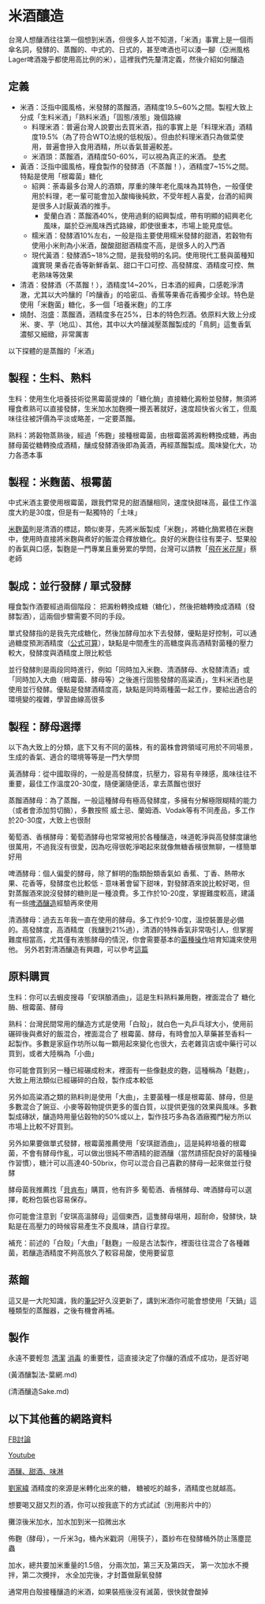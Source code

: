 # 米酒釀造

台灣人想釀酒往往第一個想到米酒，但很多人並不知道，「米酒」事實上是一個雨傘名詞，發酵的、蒸餾的、中式的、日式的，甚至啤酒也可以湊一腳（亞洲風格Lager啤酒幾乎都使用高比例的米），這裡我們先釐清定義，然後介紹如何釀造

## 定義

- 米酒：泛指中國風格，米發酵的蒸餾酒，酒精度19.5~60%之間。製程大致上分成「生料米酒」「熟料米酒」「固態/液態」幾個路線
  - 料理米酒：普遍台灣人說要出去買米酒，指的事實上是「料理米酒」酒精度19.5%（為了符合WTO法規的低稅版）。但由於料理米酒只為做菜使用，普遍會摻入食用酒精，所以香氣普遍較差。
  - 米酒頭：蒸餾酒，酒精度50-60%，可以視為真正的米酒。 [參考](https://www.foodnext.net/science/machining/paper/5111574619)
- 黃酒：泛指中國風格，糧食製作的發酵酒（不蒸餾！），酒精度7~15%之間。特點是使用「根霉菌」糖化
  - 紹興：荼毒最多台灣人的酒類，厚重的陳年老化風味為其特色，一般僅使用於料理，老一輩可能會加入酸梅後純飲，不受年輕人喜愛，台酒的紹興是很多人討厭黃酒的推手。
    - 愛蘭白酒：蒸餾酒40%，使用過剩的紹興製成，帶有明顯的紹興老化風味，屬於亞洲風味西式路線，即使很重本，市場上能見度低。
  - 糯米酒：發酵酒10%左右，一般是指主要使用糯米發酵的甜酒，若穀物有使用小米則為小米酒，酸酸甜甜酒精度不高，是很多人的入門酒
  - 現代黃酒：發酵酒5~18%之間，是我發明的名詞。使用現代工藝與菌種知識實現 果香花香等新鮮香氣、甜口干口可控、高發酵度、酒精度可控、無老熟味等效果
- 清酒：發酵酒（不蒸餾！），酒精度14~20%，日本酒的經典，口感乾淨清澈，尤其以大吟釀的「吟釀香」的哈密瓜、香蕉等果香花香獨步全球。特色是使用「米麴菌」糖化，多一個「培養米麴」的工序
- 燒酎、泡盛：蒸餾酒，酒精度多在25%，日本的特色烈酒。依原料大致上分成 米、麥、芋（地瓜）、其他，其中以大吟釀減壓蒸餾製成的「鳥飼」這隻香氣濃郁又細緻，非常厲害

以下探體的是蒸餾的「米酒」

## 製程：生料、熟料

生料：使用生化培養技術從黑霉菌提煉的「糖化酶」直接糖化澱粉並發酵，無須將糧食煮熟可以直接發酵，生米加水加麴攪一攪丟著就好，速度超快省火省工，但風味往往被評價為平淡或略差，一定要蒸餾。

熟料：將穀物蒸熟後，經過「佈麴」接種根霉菌，由根霉菌將澱粉轉換成糖，再由酵母菌從糖轉換成酒精，釀成發酵酒後即為黃酒，再經蒸餾製成。風味變化大，功力各憑本事

## 製程：米麴菌、根霉菌

中式米酒主要使用根霉菌，跟我們常見的甜酒釀相同，速度快甜味高，最佳工作溫度大約是30度，但是有一點獨特的「土味」

[米麴菌](日本麴.md)則是清酒的標誌，類似麥芽，先將米飯製成「米麴」，將糖化酶累積在米麴中，使用時直接將米麴與煮好的飯混合釋放糖化。良好的米麴往往有栗子、堅果般的香氣與口感，製麴是一門專業且重勞累的學問，台灣可以請教「[飛在米花屋](https://www.facebook.com/p/%E9%A3%9B%E5%9C%A8%E7%B1%B3%E8%8A%B1%E5%B1%8B-%E7%A8%AE%E9%BA%B4-%E8%8F%8C%E7%A8%AE-100063939556383/)」蔡老師

## 製成：並行發酵 / 單式發酵

糧食製作酒要經過兩個階段： 把澱粉轉換成糖（糖化），然後把糖轉換成酒精（發酵製酒），這兩個步驟需要不同的手段。

單式發酵指的是我先完成糖化，然後加酵母加水下去發酵，優點是好控制，可以通過糖度預測酒精度（[公式可算](如何計算酒精ABV-苦度IBU.md)），缺點是中間產生的高糖度與高酒精對菌種的壓力較大，發酵度與酒精度上限比較低

並行發酵則是兩段同時進行，例如「同時加入米麴、清酒酵母、水發酵清酒」或「同時加入大曲（根霉菌、酵母等）之後進行固態發酵的高粱酒」，生料米酒也是使用並行發酵。優點是發酵酒精度高，缺點是同時兩種菌一起工作，要給出適合的環境變的複雜，學習曲線高很多

## 製程：酵母選擇

以下為大致上的分類，底下又有不同的菌株，有的菌株會跨領域可用於不同場景，生成的香氣、適合的環境等等是一門大學問

黃酒酵母：從中國取得的，一般是高發酵度，抗壓力，容易有辛辣感，風味往往不重要，最佳工作溫度20-30度，隨便灑隨便活，拿去蒸餾也很好

蒸餾酒酵母：為了蒸餾，一般這種酵母有極高發酵度，多擁有分解極限糊精的能力（或者會添加剪切酶），多數按照 威士忌、蘭姆酒、Vodak等有不同產品，多工作於20-30度，大致上也很耐

葡萄酒、香檳酵母：葡萄酒酵母也常常被用於各種釀造，味道乾淨與高發酵度讓他很萬用，不過我沒有很愛，因為吃得很乾淨喝起來就像無糖香檳很無聊，一樣簡單好用

啤酒酵母：個人偏愛的酵母，除了鮮明的酯類酚類香氣如 香蕉、丁香、熱帶水果、花香等，發酵度也比較低 - 意味著會留下甜味，對發酵酒來說比較好喝，但對蒸餾酒來說沒發酵的糖則是一種浪費。多工作於10-20度，掌握難度較高，建議有一些[啤酒釀造](https://www.pinkoi.com/store/hanbeer)經驗再來使用

清酒酵母：過去五年我一直在使用的酵母。多工作於9-10度，溫控裝置是必備的。高發酵度，高酒精度（我釀到21%過），清酒的特殊香氣非常吸引人，但掌握難度相當高，尤其僅有液態酵母的情況，你會需要基本的[菌種操作](微生物菌種活化及保存班.md)培育知識來使用他。 另外若對清酒釀造有興趣，可以參考[這篇](清酒釀造Sake.md)

## 原料購買

生料：你可以去蝦皮搜尋「安琪酿酒曲」，這是生料熟料兼用麴，裡面混合了 糖化酶、根霉菌、酵母

熟料：台灣民間常用的釀造方式是使用「白殼」，就白色一丸乒乓球大小，使用前碾碎後與煮好的飯混合，裡面混合了 根霉菌、酵母，有時會加入草藥甚至香料一起製作。多數是家庭作坊所以每一顆用起來變化也很大，去老雜貨店或中藥行可以買到，或者大陸稱為「小曲」

你可能會買到另一種已經碾成粉末，裡面有一些像麩皮的麴，這種稱為「麩麴」，大致上用法類似已經碾碎的白殼，製作成本較低

另外如高粱酒之類的熟料則是使用「大曲」，主要菌種一樣是根霉菌、酵母，但是多數混合了豌豆、小麥等穀物提供更多的蛋白質，以提供更強的效果與風味。多數製成磚狀，釀造時用量佔穀物的50%或以上，製作技巧多為各酒廠獨門秘方所以市場上比較不好買到。

另外如果要做單式發酵，根霉菌推薦使用「安琪甜酒曲」，這是純粹培養的根霉菌，不會有酵母作亂，可以做出很純不帶酒精的甜酒釀（當然請搭配良好的菌種操作習慣），糖汁可以高達40-50brix，你可以混合自己喜歡的酵母一起來做並行發酵

酵母菌我推薦找「[貝肯布](https://bakenbrew.store/zh/)」購買，他有許多 葡萄酒、香檳酵母、啤酒酵母可以選擇，乾粉包裝也容易保存。 

你可能會注意到「安琪高溫酵母」這個東西，這隻酵母堪用，超耐命，發酵快，缺點是在高壓力的時候容易產生不良風味，請自行拿捏。

補充：前述的「白殼」「大曲」「麩麴」一般是古法製作，裡面往往混合了各種雜菌，若釀造酒精度不夠高放久了較容易酸，使用要留意

## 蒸餾

這又是一大陀知識，我的[筆記](蒸餾.md)好久沒更新了，講到米酒你可能會想使用「天鍋」這種類型的蒸餾器，之後有機會再補。

## 製作

永遠不要輕忽 [清潔](清潔方式比較.md) [消毒](消毒方式比較.md) 的重要性，這直接決定了你釀的酒成不成功，是否好喝

(黃酒釀製法-葉網.md)

(清酒釀造Sake.md)





## 以下其他舊的網路資料

[FB討論](https://www.facebook.com/groups/homebrew.tw/permalink/1594062227277746/)

[Youtube](https://youtu.be/XrBTS7Ija1w)

[酒釀、甜酒、味淋](http://homeeconomics.pixnet.net/blog/post/66280469-146.%E9%85%92%E9%87%80%E3%80%81%E7%94%9C%E9%85%92%E3%80%81%E5%91%B3%E9%86%82)


[劉家緯](https://www.facebook.com/ljw561?fref=ufi)
酒精度的來源是米轉化出來的糖，
糖被吃的越多，酒精度也就越高。

想要喝又甜又烈的酒，你可以按我底下的方式試試（別用影片中的）

攤涼後米加水，加水加到米一掐微出水

佈麴（酵母），一斤米3g，桶內米戳洞（用筷子），蓋紗布在發酵桶外防止落塵昆蟲

加水，總共要加米重量的1.5倍，
分兩次加，第三天及第四天，
第一次加水不攪拌，第二次攪拌，
水全加完後，才封蓋做厭氧發酵

通常用白殼接種釀造的米酒，如果裝瓶後沒有滅菌，很快就會酸掉